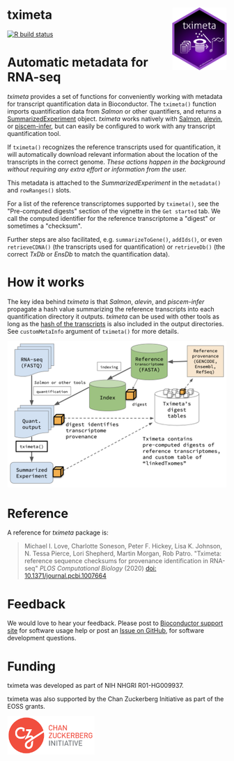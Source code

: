 # tximeta <img id="tximeta_logo" src="man/figures/tximeta.png" align="right" width="125"/>

[![R build status](https://github.com/thelovelab/tximeta/actions/workflows/check-bioc.yml/badge.svg)](https://github.com/thelovelab/tximeta/actions/workflows/check-bioc.yml)

# Automatic metadata for RNA-seq

*tximeta* provides a set of functions for conveniently working with
metadata for transcript quantification data in Bioconductor. The
`tximeta()` function imports quantification data from *Salmon* or
other quantifiers, and returns a 
[SummarizedExperiment](https://bioconductor.org/packages/release/bioc/vignettes/SummarizedExperiment/inst/doc/SummarizedExperiment.html#anatomy-of-a-summarizedexperiment)
object. *tximeta* works natively with 
[Salmon](https://salmon.readthedocs.io/en/latest/),
[alevin](https://salmon.readthedocs.io/en/latest/alevin.html),
or [piscem-infer](https://piscem-infer.readthedocs.io/en/latest/),
but can easily be configured to work with any transcript
quantification tool.

If `tximeta()` recognizes the reference transcripts used
for quantification, it will automatically download relevant
information about the location of the transcripts in the correct genome.
*These actions happen in the background without requiring any extra
effort or information from the user.*

This metadata is attached to the *SummarizedExperiment* in the
`metadata()` and `rowRanges()` slots.

For a list of the reference transcriptomes supported by `tximeta()`,
see the "Pre-computed digests" section of the vignette in the 
`Get started` tab. We call the computed identifier for the reference
transcriptome a "digest" or sometimes a "checksum".

Further steps are also facilitated, e.g. `summarizeToGene()`, `addIds()`,
or even `retrieveCDNA()` (the transcripts used for quantification) or
`retrieveDb()` (the correct *TxDb* or *EnsDb* to match the
quantification data).

# How it works

The key idea behind *tximeta* is that *Salmon*, *alevin*, and
*piscem-infer* propagate a hash value
summarizing the reference transcripts into each quantification
directory it outputs. *tximeta* can be used with other tools as long
as the 
[hash of the transcripts](https://github.com/COMBINE-lab/FastaDigest) 
is also included in the output directories. See `customMetaInfo`
argument of `tximeta()` for more details.

![](man/figures/diagram.png)

# Reference

A reference for *tximeta* package is:

> Michael I. Love, Charlotte Soneson, Peter F. Hickey, Lisa K. Johnson,
> N. Tessa Pierce, Lori Shepherd, Martin Morgan, Rob Patro.
> "Tximeta: reference sequence checksums for provenance
> identification in RNA-seq" *PLOS Computational Biology* (2020)
> [doi: 10.1371/journal.pcbi.1007664](https://doi.org/10.1371/journal.pcbi.1007664)

# Feedback

We would love to hear your feedback. Please post to 
[Bioconductor support site](https://support.bioconductor.org) for
software usage help or post an
[Issue on GitHub](https://github.com/mikelove/tximeta/issues),
for software development questions.

# Funding 

tximeta was developed as part of NIH NHGRI R01-HG009937.

tximeta was also supported by the Chan Zuckerberg Initiative as part
of the EOSS grants.

![](man/figures/czi.png)
